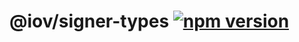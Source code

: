 # @iov/signer-types [![npm version](https://img.shields.io/npm/v/@iov/signer-types.svg?style=flat-square)](https://www.npmjs.com/package/@iov/signer-types)  